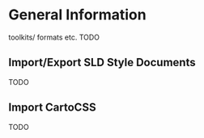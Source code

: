 # General Information

toolkits/ formats etc. TODO

## Import/Export SLD Style Documents

TODO

## Import CartoCSS

TODO

